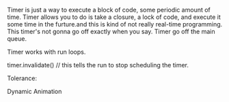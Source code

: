 Timer is just a way to execute a block of code, some periodic amount of time.
Timer allows you to do is take a closure, a lock of code, and execute it some time in the furture.and this is kind of not really real-time programming. This timer's not gonna go off exactly when you say. Timer go off the main queue.

Timer works with run loops.

timer.invalidate() // this tells the run to stop scheduling the timer.

Tolerance:

Dynamic Animation


